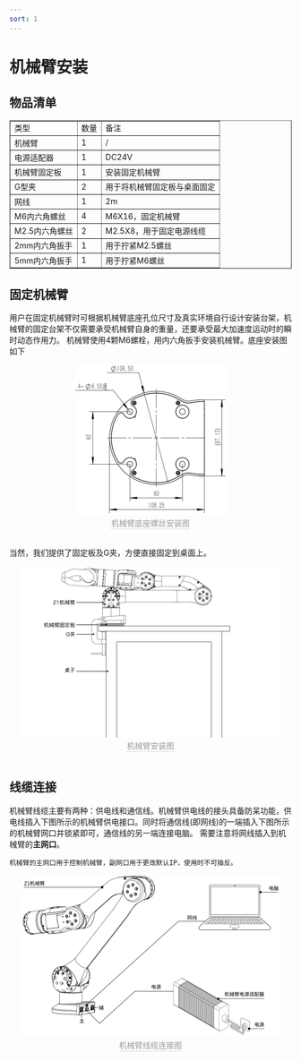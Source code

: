 ```yaml
---
sort: 1
---
```


# 机械臂安装

## 物品清单

<center>
    <table border="1">
        <tr><td>类型</td><td>数量</td><td>备注</td></tr>
        <tr><td>机械臂</td><td>1</td><td>/</td></tr>
        <tr><td>电源适配器</td><td>1</td><td>DC24V</td></tr>
        <tr><td>机械臂固定板</td><td>1</td><td>安装固定机械臂</td></tr>
        <tr><td>G型夹</td><td>2</td><td>用于将机械臂固定板与桌面固定</td></tr>
        <tr><td>网线</td><td>1</td><td>2m</td></tr>
        <tr><td>M6内六角螺丝</td><td>4</td><td>M6X16，固定机械臂</td></tr>
        <tr><td>M2.5内六角螺丝</td><td>2</td><td>M2.5X8，用于固定电源线缆</td></tr>
        <tr><td>2mm内六角扳手</td><td>1</td><td>用于拧紧M2.5螺丝</td></tr>
        <tr><td>5mm内六角扳手</td><td>1</td><td>用于拧紧M6螺丝</td></tr>
    </table>
</center>

## 固定机械臂

用户在固定机械臂时可根据机械臂底座孔位尺寸及真实环境自行设计安装台架，机械臂的固定台架不仅需要承受机械臂自身的重量，还要承受最大加速度运动时的瞬时动态作用力。
机械臂使用4颗M6螺栓，用内六角扳手安装机械臂。底座安装图如下

<center>
<img src="../img/arm_buttom.png" style="zoom:100%" alt=" 图片不见了。。。 "/>
<br>
<div style="color:orange; border-bottom: 0.1px solid #d9d9d9;
display: inline-block;
color: #999;
padding: 1px;">机械臂底座螺丝安装图</div>
</center>
<br>

当然，我们提供了固定板及G夹，方便直接固定到桌面上。
<center>
<img src="../img/arm_guding.png" style="zoom:100%" alt=" 图片不见了。。。 "/>
<br>
<div style="color:orange; border-bottom: 0.1px solid #d9d9d9;
display: inline-block;
color: #999;
padding: 1px;">机械臂安装图</div>
</center>
<br>

## 线缆连接

机械臂线缆主要有两种：供电线和通信线。机械臂供电线的接头具备防呆功能，供电线插入下图所示的机械臂供电接口。同时将通信线(即网线)的一端插入下图所示的机械臂网口并锁紧即可，通信线的另一端连接电脑。
需要注意将网线插入到机械臂的**主网口**。

```note
机械臂的主网口用于控制机械臂，副网口用于更改默认IP，使用时不可插反。
```

<center>
<img src="../img/arm_xianglan.png" style="zoom:100%" alt=" 图片不见了。。。 "/>
<br>
<div style="color:orange; border-bottom: 0.1px solid #d9d9d9;
display: inline-block;
color: #999;
padding: 1px;">机械臂线缆连接图</div>
</center>
<br>